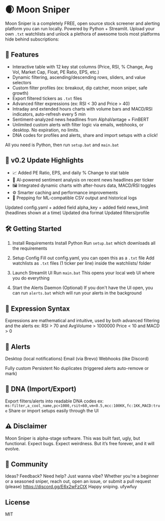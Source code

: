 # 🌒 Moon Sniper

Moon Sniper is a completely FREE, open source stock screener and alerting platform you can run locally. Powered by Python + Streamlit. Upload your own `.txt` watchlists and unlock a plethora of awesome tools most platforms hide behind subscriptions:

## 🔫 Features

- Interactive table with 12 key stat columns (Price, RSI, % Change, Avg Vol, Market Cap, Float, PE Ratio, EPS, etc.)
- Dynamic filtering, ascending/descending rows, sliders, and value selectors
- Custom filter profiles (ex: breakout, dip catcher, moon sniper, safe growth)
- Export filtered tickers as `.txt` files
- Advanced filter expressions (ex: RSI < 30 and Price > 40)
- Intraday and extended hours charts with volume bars and MACD/RSI indicators, auto-refresh every 5 min
- Sentiment-analyzed news headlines from AlphaVantage + FinBERT
- Unlimited custom alerts with filter logic via emails, webhooks, or desktop. No expiration, no limits.
- DNA codes for profiles and alerts, share and import setups with a click!

All you need is Python, then run `setup.bat` and `main.bat`

## 🚀 v0.2 Update Highlights

- 📈 Added PE Ratio, EPS, and daily % Change to stat table
- 🧠 AI-powered sentiment analysis on recent news headlines per ticker
- 🖼️ Integrated dynamic charts with after-hours data, MACD/RSI toggles
- ⚙️ Smarter caching and performance improvements
- 🧪 Prepping for ML-compatible CSV output and historical logs

Updated config.yaml
    + added field alpha_key
    + added field news_limit (headlines shown at a time)
Updated dna format
Updated filters/profile

## 🛠️ Getting Started

1. Install Requirements
Install Python
Run `setup.bat` which downloads all the requirements

2. Setup Config
Fill out config.yaml, you can open this as a `.txt` file
Add watchlists as `.txt` files (1 ticker per line) inside the watchlists/ folder

3. Launch Streamlit UI
Run `main.bat`
This opens your local web UI where you do everything

4. Start the Alerts Daemon (Optional)
If you don't have the UI open, you can run `alerts.bat` which will run your alerts in the background

## 🔢 Expression Syntax

Expressions are mathematical and intuitive, used by both advanced filtering and the alerts
ex: RSI > 70 and AvgVolume > 1000000
Price < 10 and MACD > 0

## 📧 Alerts

Desktop (local notifications)
Email (via Brevo)
Webhooks (like Discord)

Fully custom
Persistent
No duplicates (triggered alerts auto-remove or mark)

## 🧬 DNA (Import/Export)

Export filters/alerts into readable DNA codes
ex: `ms:filter,a_cool_name,pc<1000,rsit<60,vm<0.5,mcc:100KK,fc:1KK,MACD:true`
Share or import setups easily through the UI

## ⚠️ Disclaimer

Moon Sniper is alpha-stage software. This was built fast, ugly, but functional. Expect bugs. Expect weirdness. But it’s free forever, and it will evolve.

## 🤝 Community

Ideas? Feedback? Need help? Just wanna vibe?
Whether you're a beginner or a seasoned sniper, reach out, open an issue, or submit a pull request (please)
https://discord.gg/E6x2wFzCtX
Happy sniping.
ufywfuy

## License

MIT
